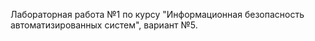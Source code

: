 Лабораторная работа №1 по курсу "Информационная безопасность автоматизированных систем", вариант №5.
